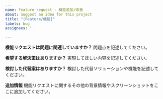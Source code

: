 ```yaml
---
name: Feature request - 機能追加/改善
about: Suggest an idea for this project
title: "[Feature/機能]"
labels: bug
assignees: ''

---
```


**機能リクエストは問題に関連していますか？**
問題点を記述してください。

**希望する解決策はありますか？**
実現してほしい内容を記述してください。

**検討した代替案はありますか？**
検討した代替ソリューションや機能を記述してください。

**追加情報**
機能リクエストに関するその他の背景情報やスクリーンショットをここに追加してください。
